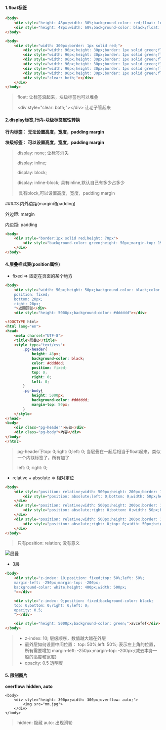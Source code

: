 #### 1.float标签

```html
<body>
	<div style="height: 48px;width: 30%;background-color: red;float: left;">1</div>
	<div style="height: 48px;width: 60%;background-color: black;float: left;">2</div>
</body>
```

```html
<body>
	<div style="width: 300px;border: 1px solid red;">
		<div style="width: 96px;height: 30px;border: 1px solid green;float: left;"></div>
		<div style="width: 96px;height: 30px;border: 1px solid green;float: left;"></div>
		<div style="width: 96px;height: 30px;border: 1px solid green;float: left;"></div>
		<div style="width: 96px;height: 30px;border: 1px solid green;float: left;"></div>
		<div style="width: 96px;height: 30px;border: 1px solid green;float: left;"></div>
		<div style="width: 96px;height: 30px;border: 1px solid green;float: left;"></div>
		<div style="clear: both;"></div>
	</div>
</body>
```

> float: 让标签浪起来，块级标签也可以堆叠
>
> \<div style="clear: both;">\</div>  让老子管起来



#### 2.display标签,行内-块级标签属性转换

**行内标签： 无法设置高度，宽度，padding  margin**

**块级标签： 可以设置高度，宽度，padding margin**

> display: none;   让标签消失
>
> display: inline;
>
> display: block;
>
> display: inline-block;  具有inline,默认自己有多少占多少
>
> ​                                       具有block,可以设置高度，宽度，padding margin



####3.内外边距(margin和padding)

外边距: margin

内边距: padding

```html
<body>
	<div style="border:1px solid red;height: 70px">
		<div style="background-color: green;height: 50px;margin-top: 19px;">test</div>
	</div>
</body>
```



#### 4.层叠样式表(position属性)

- fixed => 固定在页面的某个地方

```html
<body>
	<div style="width: 50px;height: 50px;background-color: black;color: white;
	position: fixed;
	bottom: 20px;
	right: 20px;
	">返回顶部</div>
	<div style="height: 5000px;background-color: #dddddd"></div>
```

```html
<!DOCTYPE html>
<html lang="en">
<head>
	<meta charset="UTF-8">
	<title>层叠2</title>
	<style type="text/css">
		.pg-header{
			height: 48px;
			background-color: black;
			color: #dddddd;
			position: fixed;
			top: 0;
			right: 0;
			left: 0;
		}
		.pg-body{
			height: 5000px;
			background-color: #dddddd;
			margin-top: 50px;
		}
	</style>
</head>
<body>
	<div class="pg-header">头部</div>
	<div class="pg-body">內容</div>
</body>
</html>
```

>pg-header下top: 0;right: 0;left: 0;    当层叠在一起后相当于float起来，类似一个内联标签了，所有加了
>
>left: 0; right: 0;



- relative + absolute  => 相对定位

```html
<body>
	<div style="position: relative;width: 500px;height: 200px;border: 1px solid red;margin: 0 auto;">
		<div style="position: absolute;left: 0;bottom: 0;width: 50px;height: 50px;background-color: black;"></div>
	</div>
	<div style="position: relative;width: 500px;height: 200px;border: 1px solid red;margin: 0 auto;">
		<div style="position: absolute;right: 0;bottom: 0;width: 50px;height: 50px;background-color: black;"></div>
	</div>
	<div style="position: relative;width: 500px;height: 200px;border: 1px solid red;margin: 0 auto;">
		<div style="position: absolute;right: 0;top: 0;width: 50px;height: 50px;background-color: black;"></div>
	</div>
</body>
```

> 只有position: relation; 没有意义

![层叠](D:\github_projects\html_css_javascript\pictures\层叠.png)



- 3层

```html
<body>
	<div style="z-index: 10;position: fixed;top: 50%;left: 50%;
	margin-left: -250px;margin-top: -200px;
	background-color: white;height: 400px;width: 500px;
	"></div>

	<div style="z-index: 9;position: fixed;background-color: black;
	top: 0;bottom: 0;right: 0;left: 0;
	opacity: 0.5;
	"></div>

	<div style="height: 5000px;background-color: green;">avcefef</div>
</body>
```

>- z-index: 10;  层级顺序，数值越大越在外层
>- 最外层如何设置中间位置： top: 50%;left: 50%; 表示左上角的位置，所有需要增加 margin-left: -250px;margin-top: -200px;(减去本身一般的高度和宽度)
>- opacity: 0.5  透明度



#### 5. 限制图片

**overflow: hidden, auto**

```shell
<body>
	<div style="height: 300px;width: 300px;overflow: auto;">
		<img src="mm.jpg">
	</div>
</body>
```

> hidden: 隐藏    auto: 出现滑轮





